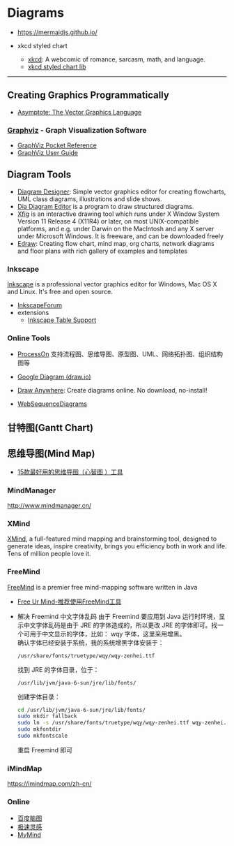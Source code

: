 # Diagrams

* https://mermaidjs.github.io/

* xkcd styled chart
  - [xkcd](https://xkcd.com/): A webcomic of romance, sarcasm, math, and language.
  - [xkcd styled chart lib](https://github.com/timqian/chart.xkcd)

---

## Creating Graphics Programmatically

* [Asymptote: The Vector Graphics Language](http://asymptote.sourceforge.net/)

### [Graphviz](http://www.graphviz.org/) - Graph Visualization Software

* [GraphViz Pocket Reference](https://graphs.grevian.org/)
* [GraphViz User Guide](http://graphviz.readthedocs.io/en/stable/manual.html)


## Diagram Tools

* [Diagram Designer](http://logicnet.dk/DiagramDesigner/): Simple vector graphics editor for creating flowcharts, UML class diagrams, illustrations and slide shows.
* [Dia Diagram Editor](http://dia-installer.de/) is a program to draw structured diagrams.
* [Xfig](http://mcj.sourceforge.net/) is an interactive drawing tool which runs under X Window System Version 11 Release 4 (X11R4) or later, on most UNIX-compatible platforms, and e.g. under Darwin on the MacIntosh and any X server under Microsoft Windows. It is freeware, and can be downloaded freely
* [Edraw](https://www.edrawsoft.com/): Creating flow chart, mind map, org charts, network diagrams and floor plans with rich gallery of examples and templates

### Inkscape

[Inkscape](https://inkscape.org/) is a professional vector graphics editor for Windows, Mac OS X and Linux. It's free and open source.

* [InkscapeForum](http://www.inkscapeforum.com/)
* extensions
    - [Inkscape Table Support](https://sourceforge.net/projects/inkscape-tables/)

### Online Tools

* [ProcessOn](https://www.processon.com/) 支持流程图、思维导图、原型图、UML、网络拓扑图、组织结构图等

* [Google Diagram (draw.io)](https://app.diagrams.net/)

* [Draw Anywhere](http://www.drawanywhere.com/): Create diagrams online. No download, no-install!

* [WebSequenceDiagrams](https://www.websequencediagrams.com/)


## 甘特图(Gantt Chart)


## 思维导图(Mind Map)

* [15款最好用的思维导图（心智图 ）工具](http://www.cnblogs.com/lhb25/p/15-best-mind-mapping-tools-designers.html)

### MindManager

http://www.mindmanager.cn/

### XMind

[XMind](https://www.xmind.net/), a full-featured mind mapping and brainstorming tool, designed to generate ideas, inspire creativity, brings you efficiency both in work and life. Tens of million people love it.

### FreeMind

[FreeMind](http://freemind.sourceforge.net/wiki/index.php/Main_Page) is a premier free mind-mapping software written in Java

* [Free Ur Mind-推荐使用FreeMind工具](https://blog.csdn.net/qq272803220/article/details/7199728)

* 解决 Freemind 中文字体乱码
  由于 Freemind 要应用到 Java 运行时环境，显示中文字体乱码是由于 JRE 的字体造成的，所以更改 JRE 的字体即可。找一个可用于中文显示的字体，比如： wqy 字体，这里采用增黑。  
  确认字体已经安装于系统，我的系统增黑字体安装于：
  ```
  /usr/share/fonts/truetype/wqy/wqy-zenhei.ttf
  ```
  找到 JRE 的字体目录，位于：
  ```
  /usr/lib/jvm/java-6-sun/jre/lib/fonts/
  ```
  创建字体目录：
  ```sh
  cd /usr/lib/jvm/java-6-sun/jre/lib/fonts/
  sudo mkdir fallback
  sudo ln -s /usr/share/fonts/truetype/wqy/wqy-zenhei.ttf wqy-zenhei.ttf
  sudo mkfontdir
  sudo mkfontscale
  ```
  重启 Freemind 即可

### iMindMap

https://imindmap.com/zh-cn/

### Online

* [百度脑图](http://naotu.baidu.com)
* [极速灵感](http://jsmind.sinaapp.com/)
* [MyMind](http://my-mind.github.io/)

